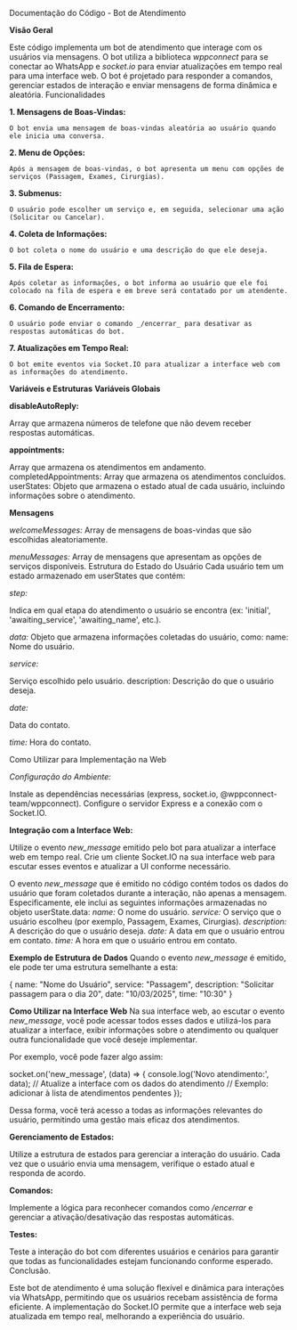 Documentação do Código - Bot de Atendimento

**Visão Geral**

Este código implementa um bot de atendimento que interage com os usuários via mensagens. O bot utiliza a biblioteca _wppconnect_ para se conectar ao WhatsApp e _socket.io_ para enviar atualizações em tempo real para uma interface web. O bot é projetado para responder a comandos, gerenciar estados de interação e enviar mensagens de forma dinâmica e aleatória.
Funcionalidades

**1. Mensagens de Boas-Vindas:**
    
    O bot envia uma mensagem de boas-vindas aleatória ao usuário quando ele inicia uma conversa.

**2. Menu de Opções:**
    
    Após a mensagem de boas-vindas, o bot apresenta um menu com opções de serviços (Passagem, Exames, Cirurgias).

**3. Submenus:**
    
    O usuário pode escolher um serviço e, em seguida, selecionar uma ação (Solicitar ou Cancelar).

**4. Coleta de Informações:**
    
    O bot coleta o nome do usuário e uma descrição do que ele deseja.

**5. Fila de Espera:**
    
    Após coletar as informações, o bot informa ao usuário que ele foi colocado na fila de espera e em breve será contatado por um atendente.

**6. Comando de Encerramento:**
    
    O usuário pode enviar o comando _/encerrar_ para desativar as respostas automáticas do bot.

**7. Atualizações em Tempo Real:**
    
    O bot emite eventos via Socket.IO para atualizar a interface web com as informações do atendimento.

**Variáveis e Estruturas**
**Variáveis Globais**

**disableAutoReply:** 

Array que armazena números de telefone que não devem receber respostas automáticas.

**appointments:** 

Array que armazena os atendimentos em andamento.
completedAppointments: Array que armazena os atendimentos concluídos.
userStates: Objeto que armazena o estado atual de cada usuário, incluindo informações sobre o atendimento.

**Mensagens**

_welcomeMessages:_ Array de mensagens de boas-vindas que são escolhidas aleatoriamente.

_menuMessages:_ Array de mensagens que apresentam as opções de serviços disponíveis.
Estrutura do Estado do Usuário
Cada usuário tem um estado armazenado em userStates que contém:

_step:_ 

Indica em qual etapa do atendimento o usuário se encontra (ex: 'initial', 'awaiting_service', 'awaiting_name', etc.).

_data:_ Objeto que armazena informações coletadas do usuário, como:
name: Nome do usuário.

_service:_ 

Serviço escolhido pelo usuário.
description: Descrição do que o usuário deseja.

_date:_ 

Data do contato.

_time:_ Hora do contato.

Como Utilizar para Implementação na Web

_Configuração do Ambiente:_

Instale as dependências necessárias (express, socket.io, @wppconnect-team/wppconnect).
Configure o servidor Express e a conexão com o Socket.IO.

**Integração com a Interface Web:**

Utilize o evento *new_message* emitido pelo bot para atualizar a interface web em tempo real.
Crie um cliente Socket.IO na sua interface web para escutar esses eventos e atualizar a UI conforme necessário.

O evento *new_message* que é emitido no código contém todos os dados do usuário que foram coletados durante a interação, não apenas a mensagem. Especificamente, ele inclui as seguintes informações armazenadas no objeto userState.data:
*name:* O nome do usuário.
*service:* O serviço que o usuário escolheu (por exemplo, Passagem, Exames, Cirurgias).
*description:* A descrição do que o usuário deseja.
*date:* A data em que o usuário entrou em contato.
*time:* A hora em que o usuário entrou em contato.

**Exemplo de Estrutura de Dados**
Quando o evento *new_message* é emitido, ele pode ter uma estrutura semelhante a esta:

{
    name: "Nome do Usuário",
    service: "Passagem",
    description: "Solicitar passagem para o dia 20",
    date: "10/03/2025",
    time: "10:30"
}

**Como Utilizar na Interface Web**
Na sua interface web, ao escutar o evento *new_message*, você pode acessar todos esses dados e utilizá-los para atualizar a interface, exibir informações sobre o atendimento ou qualquer outra funcionalidade que você deseje implementar.

Por exemplo, você pode fazer algo assim:

socket.on('new_message', (data) => {
    console.log('Novo atendimento:', data);
    // Atualize a interface com os dados do atendimento
    // Exemplo: adicionar à lista de atendimentos pendentes
});

Dessa forma, você terá acesso a todas as informações relevantes do usuário, permitindo uma gestão mais eficaz dos atendimentos.

**Gerenciamento de Estados:**

Utilize a estrutura de estados para gerenciar a interação do usuário. Cada vez que o usuário envia uma mensagem, verifique o estado atual e responda de acordo.

**Comandos:**

Implemente a lógica para reconhecer comandos como */encerrar* e gerenciar a ativação/desativação das respostas automáticas.

**Testes:**

Teste a interação do bot com diferentes usuários e cenários para garantir que todas as funcionalidades estejam funcionando conforme esperado.
Conclusão.

Este bot de atendimento é uma solução flexível e dinâmica para interações via WhatsApp, permitindo que os usuários recebam assistência de forma eficiente. A implementação do Socket.IO permite que a interface web seja atualizada em tempo real, melhorando a experiência do usuário.


